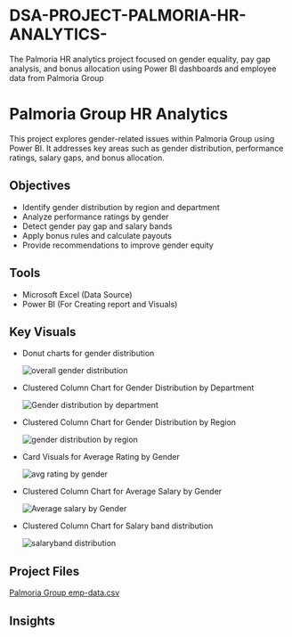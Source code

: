 # DSA-PROJECT-PALMORIA-HR-ANALYTICS-
The Palmoria HR analytics project focused on gender equality, pay gap analysis, and bonus allocation using Power BI dashboards and employee data from Palmoria Group
# Palmoria Group HR Analytics
This project explores gender-related issues within Palmoria Group using Power BI. It addresses key areas such as gender distribution, performance ratings, salary gaps, and bonus allocation.
## Objectives
- Identify gender distribution by region and department
- Analyze performance ratings by gender
- Detect gender pay gap and salary bands
- Apply bonus rules and calculate payouts
- Provide recommendations to improve gender equity

## Tools
- Microsoft Excel (Data Source)
- Power BI (For Creating report and Visuals)
## Key Visuals
- Donut charts for gender distribution

   ![overall gender distribution](https://github.com/user-attachments/assets/d1b0f1fa-c0e8-43cd-bff8-ba9613546e43)

- Clustered Column Chart for Gender Distribution by Department


   ![Gender distribution by department](https://github.com/user-attachments/assets/de4c0dbb-aee6-4c1e-9529-d01845dda70c)


- Clustered Column Chart for Gender Distribution by Region

   ![gender distribution by region](https://github.com/user-attachments/assets/8eed44b0-fa64-4a86-a637-074c62cec851)

- Card Visuals for Average Rating by Gender

   ![avg rating by gender](https://github.com/user-attachments/assets/619bbc45-f450-4edb-a4ab-0748aa84b44e)

- Clustered Column  Chart for Average Salary by Gender

   ![Average salary by Gender](https://github.com/user-attachments/assets/cd18fdf5-8c33-4807-bf49-05aaa2ffa870)

- Clustered Column Chart for Salary band distribution

   ![salaryband distribution](https://github.com/user-attachments/assets/118a94d0-bac6-468d-9fea-028dd8e404d1)

## Project Files
[Palmoria Group emp-data.csv](https://github.com/user-attachments/files/21047882/Palmoria.Group.emp-data.csv)

## Insights




